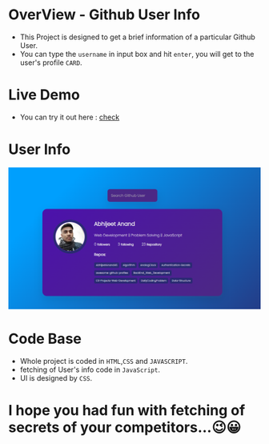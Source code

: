 # OverView - Github User Info

- This Project is designed to get a brief information of a particular Github User.
- You can type the `username` in input box and hit `enter`, you will get to the user's profile `CARD`.

# Live Demo

- You can try it out here : [check](https://abhijeetanand45.github.io/Github-User-Info/)


# User Info

 <img src="Image\UI.png" alt="UI Design">

# Code Base

- Whole project is coded in `HTML`,`CSS` and `JAVASCRIPT`.
- fetching of User's info code in `JavaScript`.
- UI is designed by `CSS`.

# I hope you had fun with fetching of secrets of your competitors...😉😀